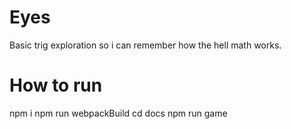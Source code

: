 # Eyes
Basic trig exploration so i can remember how the hell math works.

# How to run
npm i
npm run webpackBuild
cd docs
npm run game

